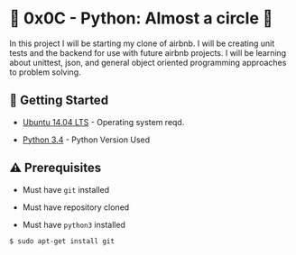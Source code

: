 # :shell: 0x0C - Python: Almost a circle :shell:

In this project I will be starting my clone of airbnb. I will be creating unit tests and the backend for use with future airbnb projects. I will be learning about unittest, json, and general object oriented programming approaches to problem solving.

## :running: Getting Started

* [Ubuntu 14.04 LTS](http://releases.ubuntu.com/14.04/) - Operating system reqd.

* [Python 3.4](https://www.python.org/download/releases/3.4.0/) - Python Version Used

## :warning: Prerequisites

* Must have `git` installed

* Must have repository cloned

* Must have `python3` installed

```
$ sudo apt-get install git
```
